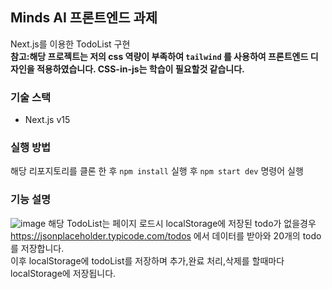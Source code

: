 ## Minds AI 프론트엔드 과제
Next.js를 이용한 TodoList 구현  
**참고:해당 프로젝트는 저의 css 역량이 부족하여 `tailwind` 를 사용하여 프론트엔드 디자인을 적용하였습니다. CSS-in-js는 학습이 필요할것 같습니다.**

### 기술 스택
* Next.js v15

### 실행 방법
해당 리포지토리를 클론 한 후 `npm install` 실행 후 `npm start dev` 명령어 실행

### 기능 설명
![image](https://github.com/user-attachments/assets/c15980c7-6d40-483d-9bf7-2e911d3b9fd5)
해당 TodoList는 페이지 로드시 localStorage에 저장된 todo가 없을경우 https://jsonplaceholder.typicode.com/todos 에서 데이터를 받아와 20개의 todo를 저장합니다.  
이후 localStorage에 todoList를 저장하며 추가,완료 처리,삭제를 할때마다 localStorage에 저장됩니다.
